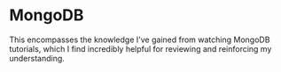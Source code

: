 # MongoDB
This encompasses the knowledge I've gained from watching MongoDB tutorials, which I find incredibly helpful for reviewing and reinforcing my understanding.
